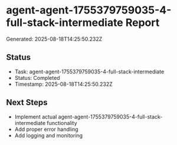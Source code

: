 # agent-agent-1755379759035-4-full-stack-intermediate Report

Generated: 2025-08-18T14:25:50.232Z

## Status
- Task: agent-agent-1755379759035-4-full-stack-intermediate
- Status: Completed
- Timestamp: 2025-08-18T14:25:50.232Z

## Next Steps
- Implement actual agent-agent-1755379759035-4-full-stack-intermediate functionality
- Add proper error handling
- Add logging and monitoring
